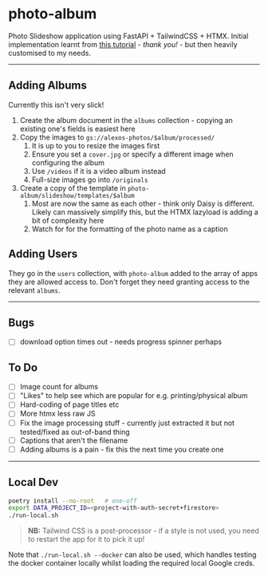 # photo-album

Photo Slideshow application using FastAPI + TailwindCSS + HTMX. Initial implementation learnt from [this tutorial](https://github.com/tataraba/simplesite/tree/main) - _thank you!_ - but then heavily customised to my needs.

---

## Adding Albums

Currently this isn't very slick!

1. Create the album document in the `albums` collection - copying an existing one's fields is easiest here
2. Copy the images to `gs://alexos-photos/$album/processed/`
   1. It is up to you to resize the images first
   2. Ensure you set a `cover.jpg` or specify a different image when configuring the album
   3. Use `/videos` if it is a video album instead
   4. Full-size images go into `/originals`
3. Create a copy of the template in `photo-album/slideshow/templates/$album`
   1. Most are now the same as each other - think only Daisy is different. Likely can massively simplify this, but the HTMX lazyload is adding a bit of complexity here
   2. Watch for for the formatting of the photo name as a caption

## Adding Users

They go in the `users` collection, with `photo-album` added to the array of apps they are allowed access to. Don't forget they need granting access to the relevant `albums`.

---

## Bugs

- [ ] download option times out - needs progress spinner perhaps

## To Do

- [ ] Image count for albums
- [ ] "Likes" to help see which are popular for e.g. printing/physical album
- [ ] Hard-coding of page titles etc
- [ ] More htmx less raw JS
- [ ] Fix the image processing stuff - currently just extracted it but not tested/fixed as out-of-band thing
- [ ] Captions that aren't the filename
- [ ] Adding albums is a pain - fix this the next time you create one

---

## Local Dev

```sh
poetry install --no-root   # one-off
export DATA_PROJECT_ID=<project-with-auth-secret+firestore>
./run-local.sh
```

> **NB:** Tailwind CSS is a post-processor - if a style is not used, you need to restart the app for it to pick it up!

Note that `./run-local.sh --docker` can also be used, which handles testing the docker container locally whilst loading the required local Google creds.
